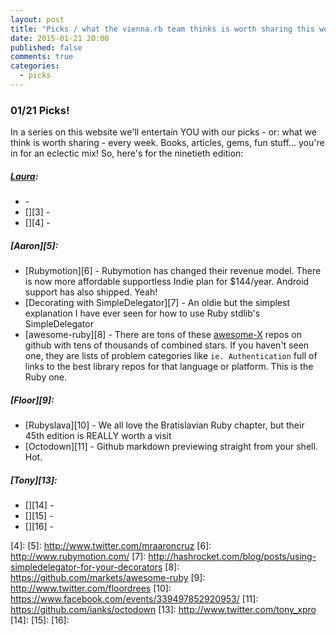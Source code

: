 ```yaml
---
layout: post
title: "Picks / what the vienna.rb team thinks is worth sharing this week"
date: 2015-01-21 20:00
published: false
comments: true
categories:
  - picks
---
```


### 01/21 Picks!

In a series on this website we'll entertain YOU with our picks - or: what we think is worth sharing - every week.
Books, articles, gems, fun stuff... you're in for an eclectic mix! So, here's for the ninetieth edition:

##### [Laura][1]:
- [][2] -
- [][3] -
- [][4] -

##### [Aaron][5]:
- [Rubymotion][6] - Rubymotion has changed their revenue model. There is now more affordable supportless Indie plan for $144/year. Android support has also shipped. Yeah!
- [Decorating with SimpleDelegator][7] - An oldie but the simplest explanation I have ever seen for how to use Ruby stdlib's SimpleDelegator
- [awesome-ruby][8] - There are tons of these [awesome-X](https://github.com/bayandin/awesome-awesomeness) repos on github with tens of thousands of combined stars. If you haven't seen one, they are lists of problem categories like `ie. Authentication` full of links to the best library repos for that language or platform. This is the Ruby one.


##### [Floor][9]:
- [Rubyslava][10] - We all love the Bratislavian Ruby chapter, but their 45th edition is REALLY worth a visit
- [Octodown][11] - Github markdown previewing straight from your shell. Hot.

##### [Tony][13]:
- [][14] -
- [][15] -
- [][16] -

[1]: http://www.twitter.com/alicetragedy
[2]:
[3]:
[4]:
[5]: http://www.twitter.com/mraaroncruz
[6]: http://www.rubymotion.com/
[7]: http://hashrocket.com/blog/posts/using-simpledelegator-for-your-decorators
[8]: https://github.com/markets/awesome-ruby
[9]: http://www.twitter.com/floordrees
[10]: https://www.facebook.com/events/339497852920953/
[11]: https://github.com/ianks/octodown
[13]: http://www.twitter.com/tony_xpro
[14]:
[15]:
[16]:
